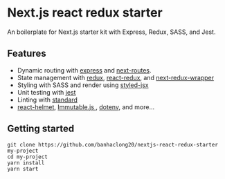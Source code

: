 # Next.js react redux starter

An boilerplate for Next.js starter kit with Express, Redux, SASS, and Jest.

## Features

- Dynamic routing with [express](https://github.com/expressjs/express) and [next-routes](https://github.com/fridays/next-routes).
- State management with [redux](https://github.com/reactjs/redux), [react-redux](https://github.com/reactjs/react-redux), and [next-redux-wrapper](https://github.com/kirill-konshin/next-redux-wrapper)
- Styling with SASS and render using [styled-jsx](https://github.com/zeit/styled-jsx)
- Unit testing with [jest](https://github.com/facebook/jest)
- Linting with [standard](https://github.com/standard/standard)
- [react-helmet](https://github.com/nfl/react-helmet), [Immutable.js
  ](https://github.com/facebook/immutable-js/), [dotenv](https://github.com/motdotla/dotenv), and more...

## Getting started

```
git clone https://github.com/banhaclong20/nextjs-react-redux-starter my-project
cd my-project
yarn install
yarn start
```
